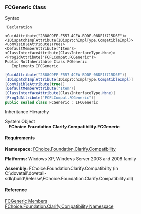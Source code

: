 ﻿### FCGeneric Class

Syntax

```vbnet
'Declaration

<GuidAttribute("2888C9FF-F557-4CEA-BDDF-08DF16715D6E")>
<IDispatchImplAttribute(IDispatchImplType.CompatibleImpl)>
<ComVisibleAttribute(True)>
<DefaultMemberAttribute("Item")>
<ClassInterfaceAttribute(ClassInterfaceType.None)>
<ProgIdAttribute("FCFLCompat.FCGeneric")>
Public NotInheritable Class FCGeneric 
   Implements IFCGeneric 
```

```csharp
[GuidAttribute("2888C9FF-F557-4CEA-BDDF-08DF16715D6E")]
[IDispatchImplAttribute(IDispatchImplType.CompatibleImpl)]
[ComVisibleAttribute(true)]
[DefaultMemberAttribute("Item")]
[ClassInterfaceAttribute(ClassInterfaceType.None)]
[ProgIdAttribute("FCFLCompat.FCGeneric")]
public sealed class FCGeneric : IFCGeneric  
```

Inheritance Hierarchy

System.Object  
   **FChoice.Foundation.Clarify.Compatibility.FCGeneric**  

#### Requirements

**Namespace:** [FChoice.Foundation.Clarify.Compatibility](FChoice.Foundation.Clarify.Compatibility~FChoice.Foundation.Clarify.Compatibility_namespace.md)

**Platforms:** Windows XP, Windows Server 2003 and 2008 family

**Assembly:** FChoice.Foundation.Clarify.Compatibility (in C:\\dovetail\\dovetail-sdk\\build\\Release\\FChoice.Foundation.Clarify.Compatibility.dll)

#### Reference

[FCGeneric Members](FChoice.Foundation.Clarify.Compatibility~FChoice.Foundation.Clarify.Compatibility.FCGeneric_members.md)  
[FChoice.Foundation.Clarify.Compatibility Namespace](FChoice.Foundation.Clarify.Compatibility~FChoice.Foundation.Clarify.Compatibility_namespace.md)
